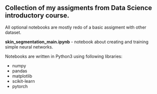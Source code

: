 ## Collection of my assigments from Data Science introductory course.  

All optional notebooks are mostly redo of a basic assigment with other dataset.  

**skin_segmentation_main.ipynb** - notebook about creating and training simple neural networks.  

Notebooks are written in Python3 using following libraries: 
- numpy
- pandas
- matplotlib
- scikit-learn
- pytorch
